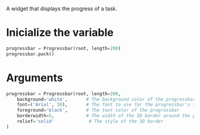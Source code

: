 A widget that displays the progress of a task.
# Inicialize the variable
```python
progressbar = Progressbar(root, length=200) 
progressbar.pack()
```

# Arguments
```python
progressbar = Progressbar(root, length=200,
    background='white',       # The background color of the progressbar
    font=('Arial', 20),       # The font to use for the progressbar's text
    foreground='black',       # The text color of the progressbar
    borderwidth=5,            # The width of the 3D border around the progressbar
    relief='solid'             # The style of the 3D border
)
```

